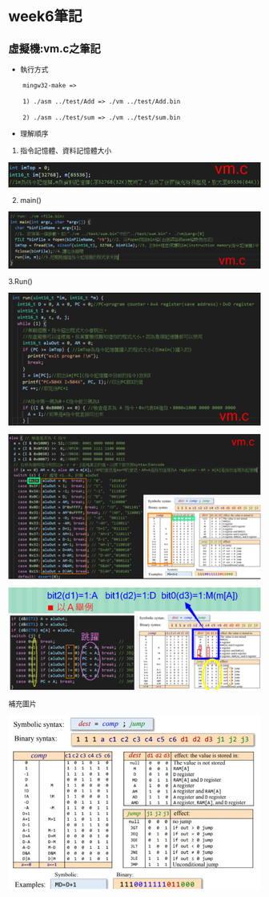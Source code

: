 # week6筆記

## 虛擬機:vm.c之筆記

* 執行方式

```
    mingw32-make => 

    1) ./asm ../test/Add => ./vm ../test/Add.bin

    2) ./asm ../test/sum => ./vm ../test/sum.bin
```

* 理解順序

1. 指令記憶體、資料記憶體大小

![](https://github.com/ayd0122344/sp108b/blob/master/week6/Image/vmM.png)

2. main()

![](https://github.com/ayd0122344/sp108b/blob/master/week6/Image/vmMain.png)

3.Run()

![](https://github.com/ayd0122344/sp108b/blob/master/week6/Image/vmRun1.png)

![](https://github.com/ayd0122344/sp108b/blob/master/week6/Image/vmRun2.png)

![](https://github.com/ayd0122344/sp108b/blob/master/week6/Image/vmRun3.png)

補充圖片

![](https://github.com/ayd0122344/sp108b/blob/master/week6/Image/syntax.jpg)
